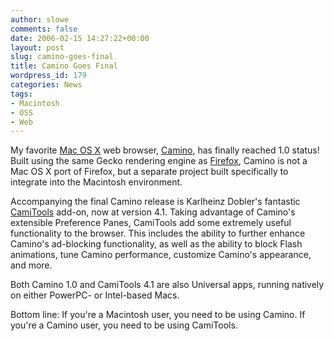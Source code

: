 ```yaml
---
author: slowe
comments: false
date: 2006-02-15 14:27:22+00:00
layout: post
slug: camino-goes-final
title: Camino Goes Final
wordpress_id: 179
categories: News
tags:
- Macintosh
- OSS
- Web
---
```


My favorite [Mac OS X](http://www.apple.com/macosx/) web browser, [Camino](http://www.caminobrowser.org/), has finally reached 1.0 status! Built using the same Gecko rendering engine as [Firefox](http://www.mozilla.org/products/firefox/), Camino is not a Mac OS X port of Firefox, but a separate project built specifically to integrate into the Macintosh environment.

Accompanying the final Camino release is Karlheinz Dobler's fantastic [CamiTools](http://www.nada.de/mac/camitools/) add-on, now at version 4.1. Taking advantage of Camino's extensible Preference Panes, CamiTools add some extremely useful functionality to the browser. This includes the ability to further enhance Camino's ad-blocking functionality, as well as the ability to block Flash animations, tune Camino performance, customize Camino's appearance, and more.

Both Camino 1.0 and CamiTools 4.1 are also Universal apps, running natively on either PowerPC- or Intel-based Macs.

Bottom line: If you're a Macintosh user, you need to be using Camino. If you're a Camino user, you need to be using CamiTools.
